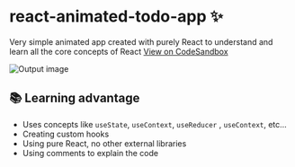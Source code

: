 # react-animated-todo-app ✨

Very simple animated app created with purely React to understand and learn all the core concepts of React
[View on CodeSandbox](https://codesandbox.io/s/react-animated-todo-app-9ffpzs)

![Output image](output.gif)

## 📚 Learning advantage

- Uses concepts like `useState`, `useContext`, `useReducer` , `useContext`, etc...
- Creating custom hooks
- Using pure React, no other external libraries
- Using comments to explain the code
